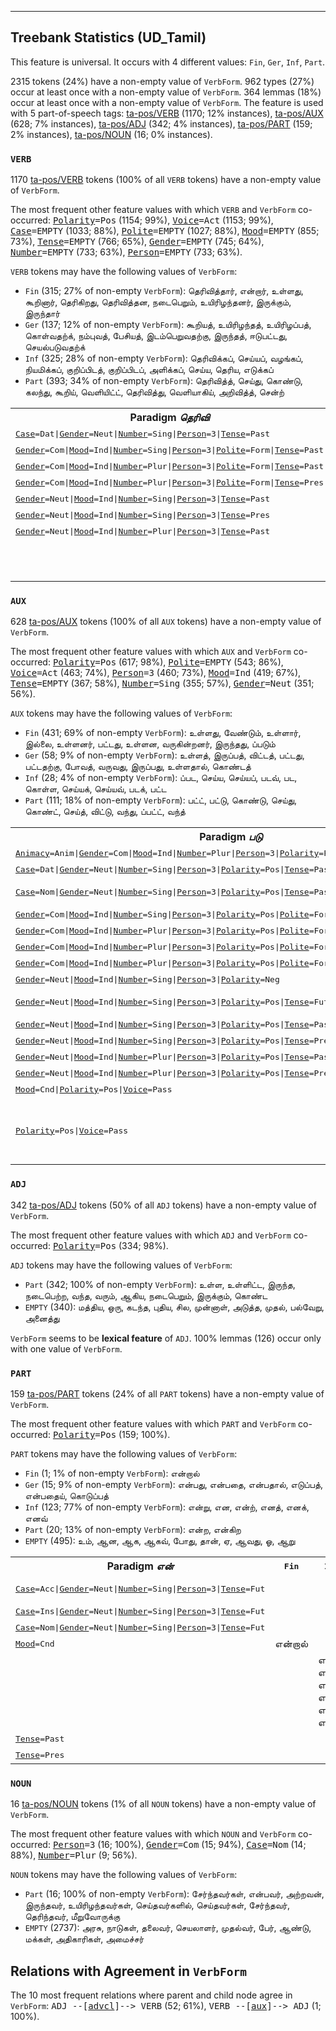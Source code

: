 

--------------------------------------------------------------------------------

## Treebank Statistics (UD_Tamil)

This feature is universal.
It occurs with 4 different values: `Fin`, `Ger`, `Inf`, `Part`.

2315 tokens (24%) have a non-empty value of `VerbForm`.
962 types (27%) occur at least once with a non-empty value of `VerbForm`.
364 lemmas (18%) occur at least once with a non-empty value of `VerbForm`.
The feature is used with 5 part-of-speech tags: [ta-pos/VERB]() (1170; 12% instances), [ta-pos/AUX]() (628; 7% instances), [ta-pos/ADJ]() (342; 4% instances), [ta-pos/PART]() (159; 2% instances), [ta-pos/NOUN]() (16; 0% instances).

### `VERB`

1170 [ta-pos/VERB]() tokens (100% of all `VERB` tokens) have a non-empty value of `VerbForm`.

The most frequent other feature values with which `VERB` and `VerbForm` co-occurred: <tt><a href="Polarity.html">Polarity</a>=Pos</tt> (1154; 99%), <tt><a href="Voice.html">Voice</a>=Act</tt> (1153; 99%), <tt><a href="Case.html">Case</a>=EMPTY</tt> (1033; 88%), <tt><a href="Polite.html">Polite</a>=EMPTY</tt> (1027; 88%), <tt><a href="Mood.html">Mood</a>=EMPTY</tt> (855; 73%), <tt><a href="Tense.html">Tense</a>=EMPTY</tt> (766; 65%), <tt><a href="Gender.html">Gender</a>=EMPTY</tt> (745; 64%), <tt><a href="Number.html">Number</a>=EMPTY</tt> (733; 63%), <tt><a href="Person.html">Person</a>=EMPTY</tt> (733; 63%).

`VERB` tokens may have the following values of `VerbForm`:

* `Fin` (315; 27% of non-empty `VerbForm`): தெரிவித்தார், என்றார், உள்ளது, கூறினார், தெரிகிறது, தெரிவித்தன, நடைபெறும், உயிரிழந்தனர், இருக்கும், இருந்தார்
* `Ger` (137; 12% of non-empty `VerbForm`): கூறியத், உயிரிழந்தத், உயிரிழப்பத், கொள்வதற்க், நம்புவத், பேசியத், இடம்பெறுவதற்கு, இருந்தத், ஈடுபட்டது, செயல்படுவதற்க்
* `Inf` (325; 28% of non-empty `VerbForm`): தெரிவிக்கப், செய்யப், வழங்கப், நியமிக்கப், குறிப்பிடத், குறிப்பிடப், அளிக்கப், செய்ய, தெரிய, எடுக்கப்
* `Part` (393; 34% of non-empty `VerbForm`): தெரிவித்த், செய்து, கொண்டு, கலந்து, கூறிய், வெளியிட்ட், தெரிவித்து, வெளியாகிய், அறிவித்த், சென்ற்

<table>
  <tr><th>Paradigm <i>தெரிவி</i></th><th><tt>Fin</tt></th><th><tt>Inf</tt></th><th><tt>Part</tt></th><th><tt>Ger</tt></th></tr>
  <tr><td><tt><a href="Case.html">Case</a>=Dat|<a href="Gender.html">Gender</a>=Neut|<a href="Number.html">Number</a>=Sing|<a href="Person.html">Person</a>=3|<a href="Tense.html">Tense</a>=Past</tt></td><td></td><td></td><td></td><td>தெரிவித்ததற்க்</td></tr>
  <tr><td><tt><a href="Gender.html">Gender</a>=Com|<a href="Mood.html">Mood</a>=Ind|<a href="Number.html">Number</a>=Sing|<a href="Person.html">Person</a>=3|<a href="Polite.html">Polite</a>=Form|<a href="Tense.html">Tense</a>=Past</tt></td><td>தெரிவித்தார்</td><td></td><td></td><td></td></tr>
  <tr><td><tt><a href="Gender.html">Gender</a>=Com|<a href="Mood.html">Mood</a>=Ind|<a href="Number.html">Number</a>=Plur|<a href="Person.html">Person</a>=3|<a href="Polite.html">Polite</a>=Form|<a href="Tense.html">Tense</a>=Past</tt></td><td>தெரிவித்தனர்</td><td></td><td></td><td></td></tr>
  <tr><td><tt><a href="Gender.html">Gender</a>=Com|<a href="Mood.html">Mood</a>=Ind|<a href="Number.html">Number</a>=Plur|<a href="Person.html">Person</a>=3|<a href="Polite.html">Polite</a>=Form|<a href="Tense.html">Tense</a>=Pres</tt></td><td>தெரிவிக்கின்றனர்</td><td></td><td></td><td></td></tr>
  <tr><td><tt><a href="Gender.html">Gender</a>=Neut|<a href="Mood.html">Mood</a>=Ind|<a href="Number.html">Number</a>=Sing|<a href="Person.html">Person</a>=3|<a href="Tense.html">Tense</a>=Past</tt></td><td>தெரிவித்தது</td><td></td><td></td><td></td></tr>
  <tr><td><tt><a href="Gender.html">Gender</a>=Neut|<a href="Mood.html">Mood</a>=Ind|<a href="Number.html">Number</a>=Sing|<a href="Person.html">Person</a>=3|<a href="Tense.html">Tense</a>=Pres</tt></td><td>தெரிவிக்கிறது</td><td></td><td></td><td></td></tr>
  <tr><td><tt><a href="Gender.html">Gender</a>=Neut|<a href="Mood.html">Mood</a>=Ind|<a href="Number.html">Number</a>=Plur|<a href="Person.html">Person</a>=3|<a href="Tense.html">Tense</a>=Past</tt></td><td>தெரிவித்தன</td><td></td><td></td><td></td></tr>
  <tr><td><tt></tt></td><td></td><td>தெரிவிக்கப்</td><td>தெரிவித்த், தெரிவித்து, தெரிவித்துக்</td><td></td></tr>
</table>

### `AUX`

628 [ta-pos/AUX]() tokens (100% of all `AUX` tokens) have a non-empty value of `VerbForm`.

The most frequent other feature values with which `AUX` and `VerbForm` co-occurred: <tt><a href="Polarity.html">Polarity</a>=Pos</tt> (617; 98%), <tt><a href="Polite.html">Polite</a>=EMPTY</tt> (543; 86%), <tt><a href="Voice.html">Voice</a>=Act</tt> (463; 74%), <tt><a href="Person.html">Person</a>=3</tt> (460; 73%), <tt><a href="Mood.html">Mood</a>=Ind</tt> (419; 67%), <tt><a href="Tense.html">Tense</a>=EMPTY</tt> (367; 58%), <tt><a href="Number.html">Number</a>=Sing</tt> (355; 57%), <tt><a href="Gender.html">Gender</a>=Neut</tt> (351; 56%).

`AUX` tokens may have the following values of `VerbForm`:

* `Fin` (431; 69% of non-empty `VerbForm`): உள்ளது, வேண்டும், உள்ளார், இல்லை, உள்ளனர், பட்டது, உள்ளன, வருகின்றனர், இருந்தது, ப்படும்
* `Ger` (58; 9% of non-empty `VerbForm`): உள்ளத், இருப்பத், விட்டத், பட்டது, பட்டதற்கு, போவத், வருவது, இருப்பது, உள்ளதால், கொண்டத்
* `Inf` (28; 4% of non-empty `VerbForm`): ப்பட, செய்ய, செய்யப், படவ், பட, கொள்ள, செய்யக், செய்யவ், படக், பட்ட
* `Part` (111; 18% of non-empty `VerbForm`): பட்ட், பட்டு, கொண்டு, செய்து, கொண்ட், செய்த், விட்டு, வந்து, ப்பட்ட், வந்த்

<table>
  <tr><th>Paradigm <i>படு</i></th><th><tt>Fin</tt></th><th><tt>Inf</tt></th><th><tt>Part</tt></th><th><tt>Ger</tt></th></tr>
  <tr><td><tt><a href="Animacy.html">Animacy</a>=Anim|<a href="Gender.html">Gender</a>=Com|<a href="Mood.html">Mood</a>=Ind|<a href="Number.html">Number</a>=Plur|<a href="Person.html">Person</a>=3|<a href="Polarity.html">Polarity</a>=Pos|<a href="Tense.html">Tense</a>=Pres|<a href="Voice.html">Voice</a>=Pass</tt></td><td>படுகின்றனர்</td><td></td><td></td><td></td></tr>
  <tr><td><tt><a href="Case.html">Case</a>=Dat|<a href="Gender.html">Gender</a>=Neut|<a href="Number.html">Number</a>=Sing|<a href="Person.html">Person</a>=3|<a href="Polarity.html">Polarity</a>=Pos|<a href="Tense.html">Tense</a>=Past|<a href="Voice.html">Voice</a>=Pass</tt></td><td></td><td></td><td></td><td>பட்டதற்கு</td></tr>
  <tr><td><tt><a href="Case.html">Case</a>=Nom|<a href="Gender.html">Gender</a>=Neut|<a href="Number.html">Number</a>=Sing|<a href="Person.html">Person</a>=3|<a href="Polarity.html">Polarity</a>=Pos|<a href="Tense.html">Tense</a>=Past|<a href="Voice.html">Voice</a>=Pass</tt></td><td></td><td></td><td></td><td>பட்டது, பட்டத்</td></tr>
  <tr><td><tt><a href="Gender.html">Gender</a>=Com|<a href="Mood.html">Mood</a>=Ind|<a href="Number.html">Number</a>=Sing|<a href="Person.html">Person</a>=3|<a href="Polarity.html">Polarity</a>=Pos|<a href="Polite.html">Polite</a>=Form|<a href="Tense.html">Tense</a>=Past|<a href="Voice.html">Voice</a>=Pass</tt></td><td>பட்டார்</td><td></td><td></td><td></td></tr>
  <tr><td><tt><a href="Gender.html">Gender</a>=Com|<a href="Mood.html">Mood</a>=Ind|<a href="Number.html">Number</a>=Plur|<a href="Person.html">Person</a>=3|<a href="Polarity.html">Polarity</a>=Pos|<a href="Polite.html">Polite</a>=Form|<a href="Tense.html">Tense</a>=Fut|<a href="Voice.html">Voice</a>=Pass</tt></td><td>படுவார்கள்</td><td></td><td></td><td></td></tr>
  <tr><td><tt><a href="Gender.html">Gender</a>=Com|<a href="Mood.html">Mood</a>=Ind|<a href="Number.html">Number</a>=Plur|<a href="Person.html">Person</a>=3|<a href="Polarity.html">Polarity</a>=Pos|<a href="Polite.html">Polite</a>=Form|<a href="Tense.html">Tense</a>=Past|<a href="Voice.html">Voice</a>=Pass</tt></td><td>பட்டனர்</td><td></td><td></td><td></td></tr>
  <tr><td><tt><a href="Gender.html">Gender</a>=Com|<a href="Mood.html">Mood</a>=Ind|<a href="Number.html">Number</a>=Plur|<a href="Person.html">Person</a>=3|<a href="Polarity.html">Polarity</a>=Pos|<a href="Polite.html">Polite</a>=Form|<a href="Tense.html">Tense</a>=Pres|<a href="Voice.html">Voice</a>=Pass</tt></td><td>படுகின்றனர்</td><td></td><td></td><td></td></tr>
  <tr><td><tt><a href="Gender.html">Gender</a>=Neut|<a href="Mood.html">Mood</a>=Ind|<a href="Number.html">Number</a>=Sing|<a href="Person.html">Person</a>=3|<a href="Polarity.html">Polarity</a>=Neg</tt></td><td>படாது</td><td></td><td></td><td></td></tr>
  <tr><td><tt><a href="Gender.html">Gender</a>=Neut|<a href="Mood.html">Mood</a>=Ind|<a href="Number.html">Number</a>=Sing|<a href="Person.html">Person</a>=3|<a href="Polarity.html">Polarity</a>=Pos|<a href="Tense.html">Tense</a>=Fut|<a href="Voice.html">Voice</a>=Pass</tt></td><td>ப்படும், படும்</td><td></td><td></td><td></td></tr>
  <tr><td><tt><a href="Gender.html">Gender</a>=Neut|<a href="Mood.html">Mood</a>=Ind|<a href="Number.html">Number</a>=Sing|<a href="Person.html">Person</a>=3|<a href="Polarity.html">Polarity</a>=Pos|<a href="Tense.html">Tense</a>=Past|<a href="Voice.html">Voice</a>=Pass</tt></td><td>பட்டது</td><td></td><td></td><td></td></tr>
  <tr><td><tt><a href="Gender.html">Gender</a>=Neut|<a href="Mood.html">Mood</a>=Ind|<a href="Number.html">Number</a>=Sing|<a href="Person.html">Person</a>=3|<a href="Polarity.html">Polarity</a>=Pos|<a href="Tense.html">Tense</a>=Pres|<a href="Voice.html">Voice</a>=Pass</tt></td><td>படுகிறது</td><td></td><td></td><td></td></tr>
  <tr><td><tt><a href="Gender.html">Gender</a>=Neut|<a href="Mood.html">Mood</a>=Ind|<a href="Number.html">Number</a>=Plur|<a href="Person.html">Person</a>=3|<a href="Polarity.html">Polarity</a>=Pos|<a href="Tense.html">Tense</a>=Past|<a href="Voice.html">Voice</a>=Pass</tt></td><td>பட்டன</td><td></td><td></td><td></td></tr>
  <tr><td><tt><a href="Gender.html">Gender</a>=Neut|<a href="Mood.html">Mood</a>=Ind|<a href="Number.html">Number</a>=Plur|<a href="Person.html">Person</a>=3|<a href="Polarity.html">Polarity</a>=Pos|<a href="Tense.html">Tense</a>=Pres|<a href="Voice.html">Voice</a>=Pass</tt></td><td>படுகின்றன</td><td></td><td></td><td></td></tr>
  <tr><td><tt><a href="Mood.html">Mood</a>=Cnd|<a href="Polarity.html">Polarity</a>=Pos|<a href="Voice.html">Voice</a>=Pass</tt></td><td>பட்டால்</td><td></td><td></td><td></td></tr>
  <tr><td><tt><a href="Polarity.html">Polarity</a>=Pos|<a href="Voice.html">Voice</a>=Pass</tt></td><td></td><td>ப்பட, படவ், பட, பட்ட, படக்</td><td>பட்ட், பட்டு, ப்பட்ட்</td><td></td></tr>
</table>

### `ADJ`

342 [ta-pos/ADJ]() tokens (50% of all `ADJ` tokens) have a non-empty value of `VerbForm`.

The most frequent other feature values with which `ADJ` and `VerbForm` co-occurred: <tt><a href="Polarity.html">Polarity</a>=Pos</tt> (334; 98%).

`ADJ` tokens may have the following values of `VerbForm`:

* `Part` (342; 100% of non-empty `VerbForm`): உள்ள, உள்ளிட்ட, இருந்த, நடைபெற்ற, வந்த, வரும், ஆகிய, நடைபெறும், இருக்கும், கொண்ட
* `EMPTY` (340): மத்திய, ஒரு, கடந்த, புதிய, சில, முன்னாள், அடுத்த, முதல், பல்வேறு, அனைத்து

`VerbForm` seems to be **lexical feature** of `ADJ`. 100% lemmas (126) occur only with one value of `VerbForm`.

### `PART`

159 [ta-pos/PART]() tokens (24% of all `PART` tokens) have a non-empty value of `VerbForm`.

The most frequent other feature values with which `PART` and `VerbForm` co-occurred: <tt><a href="Polarity.html">Polarity</a>=Pos</tt> (159; 100%).

`PART` tokens may have the following values of `VerbForm`:

* `Fin` (1; 1% of non-empty `VerbForm`): என்றால்
* `Ger` (15; 9% of non-empty `VerbForm`): என்பது, என்பதை, என்பதால், எடுப்பத், என்பதைய், கொடுப்பத்
* `Inf` (123; 77% of non-empty `VerbForm`): என்று, என, என்ற், எனத், எனக், எனவ்
* `Part` (20; 13% of non-empty `VerbForm`): என்ற, என்கிற
* `EMPTY` (495): உம், ஆன, ஆக, ஆகவ், போது, தான், ஏ, ஆவது, ஓ, ஆறு

<table>
  <tr><th>Paradigm <i>என்</i></th><th><tt>Fin</tt></th><th><tt>Inf</tt></th><th><tt>Part</tt></th><th><tt>Ger</tt></th></tr>
  <tr><td><tt><a href="Case.html">Case</a>=Acc|<a href="Gender.html">Gender</a>=Neut|<a href="Number.html">Number</a>=Sing|<a href="Person.html">Person</a>=3|<a href="Tense.html">Tense</a>=Fut</tt></td><td></td><td></td><td></td><td>என்பதை, என்பதைய்</td></tr>
  <tr><td><tt><a href="Case.html">Case</a>=Ins|<a href="Gender.html">Gender</a>=Neut|<a href="Number.html">Number</a>=Sing|<a href="Person.html">Person</a>=3|<a href="Tense.html">Tense</a>=Fut</tt></td><td></td><td></td><td></td><td>என்பதால்</td></tr>
  <tr><td><tt><a href="Case.html">Case</a>=Nom|<a href="Gender.html">Gender</a>=Neut|<a href="Number.html">Number</a>=Sing|<a href="Person.html">Person</a>=3|<a href="Tense.html">Tense</a>=Fut</tt></td><td></td><td></td><td></td><td>என்பது</td></tr>
  <tr><td><tt><a href="Mood.html">Mood</a>=Cnd</tt></td><td>என்றால்</td><td></td><td></td><td></td></tr>
  <tr><td><tt></tt></td><td></td><td>என்று, என, என்ற், எனத், எனக், எனவ்</td><td></td><td></td></tr>
  <tr><td><tt><a href="Tense.html">Tense</a>=Past</tt></td><td></td><td></td><td>என்ற</td><td></td></tr>
  <tr><td><tt><a href="Tense.html">Tense</a>=Pres</tt></td><td></td><td></td><td>என்கிற</td><td></td></tr>
</table>

### `NOUN`

16 [ta-pos/NOUN]() tokens (1% of all `NOUN` tokens) have a non-empty value of `VerbForm`.

The most frequent other feature values with which `NOUN` and `VerbForm` co-occurred: <tt><a href="Person.html">Person</a>=3</tt> (16; 100%), <tt><a href="Gender.html">Gender</a>=Com</tt> (15; 94%), <tt><a href="Case.html">Case</a>=Nom</tt> (14; 88%), <tt><a href="Number.html">Number</a>=Plur</tt> (9; 56%).

`NOUN` tokens may have the following values of `VerbForm`:

* `Part` (16; 100% of non-empty `VerbForm`): சேர்ந்தவர்கள், என்பவர், அற்றவன், இருந்தவர், உயிரிழந்தவர்கள், செய்தவர்களில், செய்தவர்கள், சேர்ந்தவர், தெரிந்தவர், மீறுவோருக்கு
* `EMPTY` (2737): அரசு, நாடுகள், தலைவர், செயலாளர், முதல்வர், பேர், ஆண்டு, மக்கள், அதிகாரிகள், அமைச்சர்

## Relations with Agreement in `VerbForm`

The 10 most frequent relations where parent and child node agree in `VerbForm`:
<tt>ADJ --[<a href="../dep/advcl.html">advcl</a>]--> VERB</tt> (52; 61%),
<tt>VERB --[<a href="../dep/aux.html">aux</a>]--> ADJ</tt> (1; 100%).

